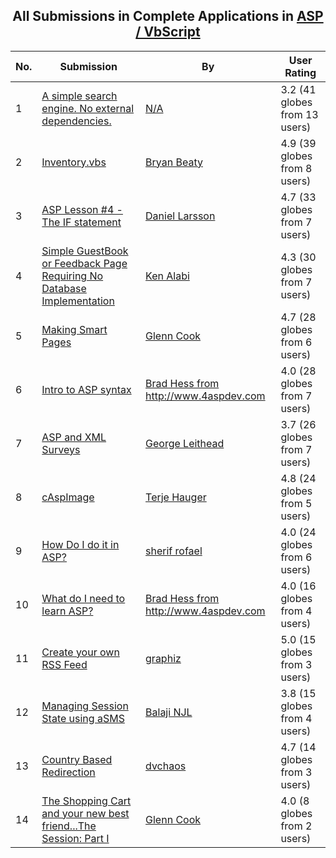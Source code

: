 ﻿<div align="center">

## All Submissions in Complete Applications in [ASP / VbScript](../ByWorld/asp-vbscript.md)

</div>

No.  | Submission | By   | User Rating
---- | ---------- | ---- | -----------
1 | [A simple search engine\. No external dependencies\.<br />](https://github.com/Planet-Source-Code/a-simple-search-engine-no-external-dependencies__4-6216) | [N/A](../ByAuthor/empty.md) | 3.2 (41 globes from 13 users)
2 | [Inventory\.vbs<br />](https://github.com/Planet-Source-Code/bryan-beaty-inventory-vbs__4-7259) | [Bryan Beaty](../ByAuthor/bryan-beaty.md) | 4.9 (39 globes from 8 users)
3 | [ASP Lesson \#4 \- The IF statement<br />](https://github.com/Planet-Source-Code/daniel-larsson-asp-lesson-4-the-if-statement__4-8074) | [Daniel Larsson](../ByAuthor/daniel-larsson.md) | 4.7 (33 globes from 7 users)
4 | [Simple GuestBook or Feedback Page Requiring No Database Implementation<br />](https://github.com/Planet-Source-Code/ken-alabi-simple-guestbook-or-feedback-page-requiring-no-database-implementation__4-7780) | [Ken Alabi](../ByAuthor/ken-alabi.md) | 4.3 (30 globes from 7 users)
5 | [Making Smart Pages<br />](https://github.com/Planet-Source-Code/glenn-cook-making-smart-pages__4-6168) | [Glenn Cook](../ByAuthor/glenn-cook.md) | 4.7 (28 globes from 6 users)
6 | [Intro to ASP syntax<br />](https://github.com/Planet-Source-Code/brad-hess-from-http-www-4aspdev-com-intro-to-asp-syntax__4-6166) | [Brad Hess from http://www\.4aspdev\.com](../ByAuthor/brad-hess-from-http-www-4aspdev-com.md) | 4.0 (28 globes from 7 users)
7 | [ASP and XML Surveys<br />](https://github.com/Planet-Source-Code/george-leithead-asp-and-xml-surveys__4-6860) | [George Leithead](../ByAuthor/george-leithead.md) | 3.7 (26 globes from 7 users)
8 | [cAspImage<br />](https://github.com/Planet-Source-Code/terje-hauger-caspimage__4-9209) | [Terje Hauger](../ByAuthor/terje-hauger.md) | 4.8 (24 globes from 5 users)
9 | [How Do I do it in ASP?<br />](https://github.com/Planet-Source-Code/sherif-rofael-how-do-i-do-it-in-asp__4-8511) | [sherif  rofael](../ByAuthor/sherif-rofael.md) | 4.0 (24 globes from 6 users)
10 | [What do I need to learn ASP?<br />](https://github.com/Planet-Source-Code/brad-hess-from-http-www-4aspdev-com-what-do-i-need-to-learn-asp__4-6165) | [Brad Hess from http://www\.4aspdev\.com](../ByAuthor/brad-hess-from-http-www-4aspdev-com.md) | 4.0 (16 globes from 4 users)
11 | [Create your own RSS Feed<br />](https://github.com/Planet-Source-Code/graphiz-create-your-own-rss-feed__4-8852) | [graphiz](../ByAuthor/graphiz.md) | 5.0 (15 globes from 3 users)
12 | [Managing Session State using aSMS<br />](https://github.com/Planet-Source-Code/balaji-njl-managing-session-state-using-asms__4-6181) | [Balaji NJL](../ByAuthor/balaji-njl.md) | 3.8 (15 globes from 4 users)
13 | [Country Based Redirection<br />](https://github.com/Planet-Source-Code/dvchaos-country-based-redirection__4-7408) | [dvchaos](../ByAuthor/dvchaos.md) | 4.7 (14 globes from 3 users)
14 | [The Shopping Cart and your new best friend\.\.\.The Session: Part I<br />](https://github.com/Planet-Source-Code/glenn-cook-the-shopping-cart-and-your-new-best-friend-the-session-part-i__4-6208) | [Glenn Cook](../ByAuthor/glenn-cook.md) | 4.0 (8 globes from 2 users)
